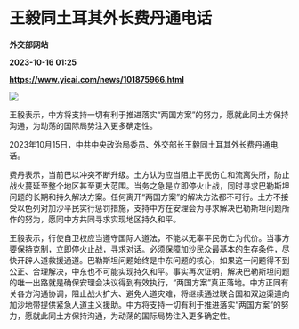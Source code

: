 # 王毅同土耳其外长费丹通电话
**外交部网站**

**2023-10-16 01:25**

**https://www.yicai.com/news/101875966.html**

![](https://imgcdn.yicai.com/uppics/slides/2023/10/0c5553e494d7712c828655cfee2100f6.jpg)

王毅表示，中方将支持一切有利于推进落实“两国方案”的努力，愿就此同土方保持沟通，为动荡的国际局势注入更多确定性。

2023年10月15日，中共中央政治局委员、外交部长王毅同土耳其外长费丹通电话。

费丹表示，当前巴以冲突不断升级。土方认为应当阻止平民伤亡和流离失所，防止战火蔓延至整个地区甚至更大范围。当务之急是立即停火止战，同时寻求巴勒斯坦问题的长期和持久解决方案。任何离开“两国方案”的解决方法都不可行。土方不接受以色列对加沙平民实行惩罚措施，支持中方在安理会为寻求解决巴勒斯坦问题所作的努为，愿同中方共同寻求实现地区持久和平。

王毅表示，行使自卫权应当遵守国际人道法，不能以无辜平民伤亡为代价。当事方要保持克制，立即停火止战，寻求对话。必须保障加沙民众最基本的生存条件，尽快开辟人道救援通道。巴勒斯坦问题始终是中东问题的核心，如果这一问题得不到公正、合理解决，中东也不可能实现持久和平。事实再次证明，解决巴勒斯坦问题的唯一出路就是确保安理会决议得到有效执行，“两国方案”真正落地。中方正同有关各方沟通协调，阻止战火扩大、避免人道灾难，将继续通过联合国和双边渠道向加沙地带提供紧急人道主义援助。中方将支持一切有利于推进落实“两国方案”的努力，愿就此同土方保持沟通，为动荡的国际局势注入更多确定性。